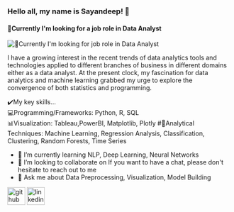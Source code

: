 ### Hello all, my name is Sayandeep! 👋
#### 💼Currently I'm looking for a job role in Data Analyst
![💼Currently I'm looking for job role in Data Analyst](https://academy.vertabelo.com/blog/how-to-become-a-data-analyst/How-to-Become-a-Data-Analyst_hu5cf6d2fae9993b23146dfd2adc166044_197627_980x400_fill_box_center_2.png)

I have a growing interest in the recent trends of data analytics tools and technologies applied to different branches of business in different domains either as a data analyst. At the present clock, my fascination for data analytics and machine learning grabbed my urge to explore the convergence of both statistics and programming.

✔️My key skills...                                                                                                                                                              
💻Programming/Frameworks: Python, R, SQL                                                                                                                                
📊Visualization: Tableau,PowerBI, Matplotlib, Plotly                                                                                                                              #📐Analytical Techniques: Machine Learning, Regression Analysis, Classification, Clustering, Random Forests, Time Series

- 🌱 I’m currently learning NLP, Deep Learning, Neural Networks 
- 👯 I’m looking to collaborate on If you want to have a chat, please don't hesitate to reach out to me 
- 💬 Ask me about Data Preprocessing, Visualization, Model Building 


[<img src='https://cdn.jsdelivr.net/npm/simple-icons@3.0.1/icons/github.svg' alt='github' height='40'>](https://github.com/Sayandeep-Data_Analyst)  [<img src='https://cdn.jsdelivr.net/npm/simple-icons@3.0.1/icons/linkedin.svg' alt='linkedin' height='40'>](https://www.linkedin.com/in/www.linkedin.com/in/sayandeepsinha16/)  

